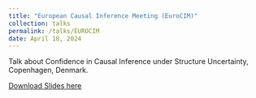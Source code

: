 ```yaml
---
title: "European Causal Inference Meeting (EuroCIM)"
collection: talks
permalink: /talks/EUROCIM
date: April 18, 2024
---
```


Talk about Confidence in Causal Inference under Structure Uncertainty, Copenhagen, Denmark.

[Download Slides here](http://davidstrieder.github.io/files/eurocim_strieder.pdf)
